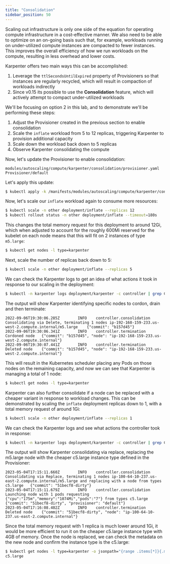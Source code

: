 ```yaml
---
title: "Consolidation"
sidebar_position: 50
---
```


Scaling out infrastructure is only one side of the equation for operating compute infrastructure in a cost-effective manner. We also need to be able to optimize on an on-going basis such that, for example, workloads running on under-utilized compute instances are compacted to fewer instances. This improves the overall efficiency of how we run workloads on the compute, resulting in less overhead and lower costs.

Karpenter offers two main ways this can be accomplished:

1. Leverage the `ttlSecondsUntilExpired` property of Provisioners so that instances are regularly recycled, which will result in compaction of workloads indirectly
2. Since v0.15 its possible to use the **Consolidation** feature, which will actively attempt to compact under-utilized workloads

We'll be focusing on option 2 in this lab, and to demonstrate we'll be performing these steps:

1. Adjust the Provisioner created in the previous section to enable consolidation
2. Scale the `inflate` workload from 5 to 12 replicas, triggering Karpenter to provision additional capacity
3. Scale down the workload back down to 5 replicas
4. Observe Karpenter consolidating the compute

Now, let's update the Provisioner to enable consolidation:

```kustomization
modules/autoscaling/compute/karpenter/consolidation/provisioner.yaml
Provisioner/default
```

Let's apply this update:

```bash
$ kubectl apply -k /manifests/modules/autoscaling/compute/karpenter/consolidation
```

Now, let's scale our `inflate` workload again to consume more resources:

```bash
$ kubectl scale -n other deployment/inflate --replicas 12
$ kubectl rollout status -n other deployment/inflate --timeout=180s
```

This changes the total memory request for this deployment to around 12Gi, which when adjusted to account for the roughly 600Mi reserved for the kubelet on each node means that this will fit on 2 instances of type `m5.large`:

```bash
$ kubectl get nodes -l type=karpenter
```

Next, scale the number of replicas back down to 5:

```bash
$ kubectl scale -n other deployment/inflate --replicas 5
```

We can check the Karpenter logs to get an idea of what actions it took in response to our scaling in the deployment:

```bash test=false
$ kubectl -n karpenter logs deployment/karpenter -c controller | grep Consolidating -A 2
```

The output will show Karpenter identifying specific nodes to cordon, drain and then terminate:

```text
2022-09-06T19:30:06.285Z        INFO    controller.consolidation        Consolidating via Delete, terminating 1 nodes ip-192-168-159-233.us-west-2.compute.internal/m5.large    {"commit": "b157d45"}
2022-09-06T19:30:06.341Z        INFO    controller.termination  Cordoned node   {"commit": "b157d45", "node": "ip-192-168-159-233.us-west-2.compute.internal"}
2022-09-06T19:30:07.441Z        INFO    controller.termination  Deleted node    {"commit": "b157d45", "node": "ip-192-168-159-233.us-west-2.compute.internal"}
```

This will result in the Kubernetes scheduler placing any Pods on those nodes on the remaining capacity, and now we can see that Karpenter is managing a total of 1 node:

```bash
$ kubectl get nodes -l type=karpenter
```

Karpenter can also further consolidate if a node can be replaced with a cheaper variant in response to workload changes. This can be demonstrated by scaling the `inflate` deployment replicas down to 1, with a total memory request of around 1Gi:

```bash
$ kubectl scale -n other deployment/inflate --replicas 1
```

We can check the Karpenter logs and see what actions the controller took in response: 

```bash test=false
$ kubectl -n karpenter logs deployment/karpenter -c controller | grep Consolidating -A 2
```

The output will show Karpenter consolidating via replace, replacing the m5.large node with the cheaper c5.large instance type defined in the Provisioner:

```text
2023-05-04T17:15:11.660Z        INFO    controller.consolidation        Consolidating via Replace, terminating 1 nodes ip-100-64-10-237.us-east-2.compute.internal/m5.large and replacing with a node from types c5.large   {"commit": "51becf8-dirty"}
2023-05-04T17:15:11.679Z        INFO    controller.consolidation        Launching node with 1 pods requesting {"cpu":"175m","memory":"1074Mi","pods":"7"} from types c5.large       {"commit": "51becf8-dirty", "provisioner": "default"}
2023-05-04T17:16:08.402Z        INFO    controller.termination  Deleted node    {"commit": "51becf8-dirty", "node": "ip-100-64-10-237.us-east-2.compute.internal"}
```

Since the total memory request with 1 replica is much lower around 1Gi, it would be more efficient to run it on the cheaper c5.large instance type with 4GB of memory. Once the node is replaced, we can check the metadata on the new node and confirm the instance type is the c5.large: 

```bash
$ kubectl get nodes -l type=karpenter -o jsonpath="{range .items[*]}{.metadata.labels.node\.kubernetes\.io/instance-type}{'\n'}{end}"
c5.large
```
